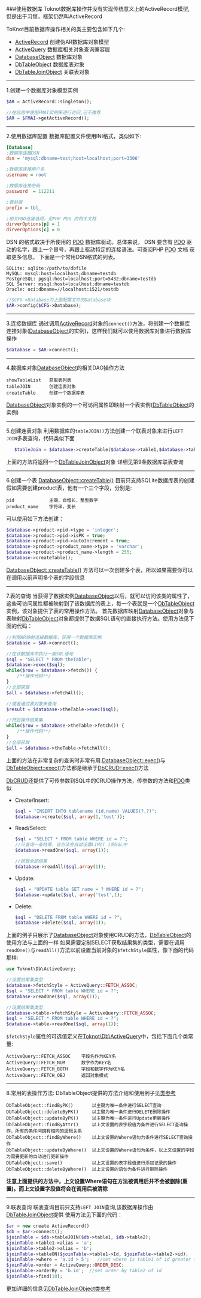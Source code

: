###使用数据库
Toknot数据库操作并没有实现传统意义上的ActiveRecord模型, 但是出于习惯，框架仍然叫ActiveRecord

ToKnot目前数据库操作相关的类主要包含如下几个:

+ [ActiveRecord](http://toknot.com/toknot/class-Toknot.Db.ActiveRecord.html)              创建伪AR数据库对象模型
+ [ActiveQuery](http://toknot.com/toknot/class-Toknot.Db.ActiveQuery.html)                数据库相关对象查询兼容层
+ [DatabaseObject](http://toknot.com/toknot/class-Toknot.Db.DatabaseObject.html)          数据库对象
+ [DbTableObject](http://toknot.com/toknot/class-Toknot.Db.DbTableObject.html)            数据库表对象
+ [DbTableJoinObject](http://toknot.com/toknot/class-Toknot.Db.DbTableJoinObject.html)    关联表对象

--------------------
1.创建一个数据库对象模型实例
 ```php
$AR = ActiveRecord::singleton();

//在应用中使用FMAI实例来进行访问,已不推荐
$AR = $FMAI->getActiveRecord();
```
--------------------
2.使用数据库配置
数据库配置文件使用INI格式，类似如下:
```ini
[Database]
;数据库连接DSN
dsn = 'mysql:dbname=test;host=localhost;port=3306'

;数据库连接用户名
username = root

;数据库连接密码
password  = 112211

;表前缀
prefix = tbl_

;相关PDO连接选项，见PHP PDO 的相关文档
dirverOptions[p] = 1
dirverOptions[c] = 0
```
DSN 的格式取决于所使用的 [PDO](http://www.php.net/manual/en/book.pdo.php) 数据库驱动。总体来说， DSN 要含有 [PDO](http://www.php.net/manual/en/book.pdo.php) 驱动的名字，跟上一个冒号，再跟上驱动特定的连接语法。可查阅PHP [PDO](http://www.php.net/manual/en/book.pdo.php) 文档 获取更多信息。 下面是一个常用DSN格式的列表。

    SQLite: sqlite:/path/to/dbfile
    MySQL: mysql:host=localhost;dbname=testdb
    PostgreSQL: pgsql:host=localhost;port=5432;dbname=testdb
    SQL Server: mssql:host=localhost;dbname=testdb
    Oracle: oci:dbname=//localhost:1521/testdb

```php
//$CFG->Database为上面配置文件的Database块
$AR->config($CFG->Database);
```
--------------------
3.连接数据库
    通过调用[ActiveRecord](http://toknot.com/toknot/class-Toknot.Db.ActiveRecord.html)对象的`connect()`方法，将创建一个数据库连接对象([DatabaseObject](http://toknot.com/toknot/class-Toknot.Db.DatabaseObject.html)的实例)，这样我们就可以使用数据库对象进行数据库操作
```php
$database = $AR->connect();
```
--------------------
4.数据库对象[DatabaseObject](http://toknot.com/toknot/class-Toknot.Db.DatabaseObject.html)的相关DAO操作方法

    showTableList   获取表列表
    tableJOIN       创建连表对象
    createTable     创建一个数据库表

[DatabaseObject](http://toknot.com/toknot/class-Toknot.Db.DatabaseObject.html)对象实例的一个可访问属性即映射一个表实例([DbTableObject](http://toknot.com/toknot/class-Toknot.Db.DbTableObject.html)的实例)

-----------------------
5.创建连表对象
  利用数据库的`tableJOIN()`方法创建一个联表对象来进行`LEFT JOIN`多表查询，代码类似下面
```php
   $tableJoin = $database->createTable($database->table1,$database->table2,$database->tabl3);
```
上面的方法将返回一个[DbTableJoinObject](http://toknot.com/toknot/class-Toknot.Db.DbTableJoinObject.html)对象
详细见第9条数据库联表查询

-----------------------
6.创建一个表
   [DatabaseObject::createTable()](http://toknot.com/toknot/class-Toknot.Db.DatabaseObject.html) 目前只支持SQLite数据库表的创建
假如需要创建product表，他有一个三个字段，分别是:

    pid             主键，自增长，整型数字
    product_name    字符串，变长

可以使用如下方法创建：
```php
$database->product->pid->type = 'integer';
$database->product->pid->isPK = true;
$database->product->pid->autoIncrement = true;
$database->product->product_name->type = 'varchar';
$database->product->product_name->length = 255;
$database->createTable();
```
[DatabaseObject::createTable()](http://toknot.com/toknot/class-Toknot.Db.DatabaseObject.html) 方法可以一次创建多个表，所以如果需要你可以在调用以前声明多个表的字段信息

--------------------------
7.表的查询
当获得了数据实例[DatabaseObject](http://toknot.com/toknot/class-Toknot.Db.DatabaseObject.html)以后，就可以访问该类的属性了，这些可访问属性都被映射到了该数据库的表上，每一个表就是一个[DbTableObject](http://toknot.com/toknot/class-Toknot.Db.DbTableObject.html)实例，该对象提供了表的常用操作方法。
首先数据库映射[DatabaseObject](http://toknot.com/toknot/class-Toknot.Db.DatabaseObject.html)对象与表映射[DbTableObject](http://toknot.com/toknot/class-Toknot.Db.DbTableObject.html)对象都提供了数据SQL语句的直接执行方法。使用方法见下面的代码：
```php
//利用AR映射连接数据库，获得一个数据库实例
$database = $AR->connect();

//在该数据库中执行一条SQL语句
$sql = "SELECT * FROM theTable";
$database->exec($sql);
while($row = $database->fetch()) {
    /**操作代码**/
}
//全部获取
$all = $database->fetchAll();

//或者通过表对象来查询
$result = $database->theTable->exec($sql);

//然后操作结果集
while($row = $database->theTable->fetch()) {
    /**操作代码**/
}
//全部获取
$all = $database->theTable->fetchAll();
```
上面的方法在非常复杂的查询时非常有用.[DatabaseObject::exec()](http://toknot.com/toknot/class-Toknot.Db.DatabaseObject.html)与
[DbTableObject::exec()](http://toknot.com/toknot/class-Toknot.Db.DbTableObject.html)方法都是继承于[DbCRUD::exec()](http://toknot.com/toknot/class-Toknot.Db.DbCRUD.html)方法

[DbCRUD](http://toknot.com/toknot/class-Toknot.Db.DbCRUD.html)还提供了可传参数到SQL中的CRUD操作方法，传参数的方法和[PDO](php.net/PDO)类似

* Create/Insert:
    ```php
    $sql = "INSERT INTO tablename (id,name) VALUES(?,?)";
    $database->create($sql, array(1,'test'));
    ```

* Read/Select:
    ```php
    $sql = "SELECT * FROM table WHERE id = ?";
    //只查询一条结果，该方法会自动设置LIMIT 1到SQL中
    $database->readOne($sql, array(1));

    //获取全部结果
    $database->readAll($sql,array(1));
    ```

* Update:
    ```php
    $sql = "UPDATE table SET name = ? WHERE id = ?";
    $database->update($sql, array('test',1);
    ```

* Delete:
    ```php
    $sql = "DELETE FROM table WHERE id = ?";
    $database->delete($sql, array(1));
    ```

上面的例子只展示了[DatabaseObject](http://toknot.com/toknot/class-Toknot.Db.DatabaseObject.html)对象使用CRUD的方法，[DbTableObject](http://toknot.com/toknot/class-Toknot.Db.DbTableObject.html)的使用方法与上面的一样
如果需要定制SELECT获取结果集的类型，需要在调用`readOne()`与`readAll()`方法以前设置当前对象的`$fetchStyle`属性，像下面的代码那样:

```php
use Toknot\Db\ActiveQuery;

//设置结果集类型
$database->fetchStyle = ActiveQuery::FETCH_ASSOC;
$sql = "SELECT * FROM table WHERE id = ?";
$database->readOne($sql, array(1));

//设置结果集类型
$database->table->fetchStyle = ActiveQuery::FETCH_ASSOC;
$sql = "SELECT * FROM table WHERE id = ?";
$database->table->readOne($sql, array(1));
```
`$fetchStyle`属性的可选值定义在[Toknot\Db\ActiveQuery](http://toknot.com/toknot/class-Toknot.Db.ActiveQuery.html)中，包括下面几个类常量:

    ActiveQuery::FETCH_ASSOC    字段名作为KEY名
    ActiveQuery::FETCH_NUM      数字作为KEY名
    ActiveQuery::FETCH_BOTH     字段和数字作为KEY名
    ActiveQuery::FETCH_OBJ      返回对象模式

--------------------
8.常用的表操作方法:
DbTableObject提供的方法介绍和使用例子见[类参考](http://toknot.com/toknot/class-Toknot.Db.DbTableObject.html)

    DbTableObject::findByPK()       以主键为唯一条件进行SELECT查询
    DbTableObject::deleteByPK()     以主键为唯一条件进行DELETE删除操作
    DbTableObject::updateByPK()     以主键为唯一条件进行Update更新操作
    DbTableObject::findByAttr()     以上文设置的表字段值为条件进行SELECT查询操作，所有的条件间拥有相同的逻辑关系
    DbTableObject::findByWhere()    以上文设置的Where语句为条件进行SELECT查询操作
    DbTableObject::updateByWhere()  以上文设置的Where语句为条件，以上文设置的字段为需要更新的自动进行更新操作
    DbTableObject::save()           以上文设置的表字段值进行添加记录的操作
    DbTableObject::deleteByWhere()  以上文设置的语句为条件进行删除操作

__注意上面提供的方法中，上文设置Where语句在方法被调用后并不会被删除(重置)。而上文设置字段值将会在调用后被清除__

------------------
9.联表查询
联表查询目前只支持`LEFT JOIN`查询,该数据库操作由[DbTableJoinObject](http://toknot.com/toknot/class-Toknot.Db.DbTableJoinObject.html)提供
使用方法见下面的代码：
```php
$ar = new create ActiveRecord()
$db = $ar->connect();
$joinTable = $db->tableJOIN($db->table1, $db->table2);
$joinTable->table1->alias = 'a';
$joinTable->table2->alias = 'b';
$joinTable->tableON($joinTable->table1->Id, $joinTable->table2->id);
$joinTable->where = 'a.id > 5';   //set where is table1 of id greater than 5
$joinTable->order = ActiveQuery::ORDER_DESC;
$joinTable->orderBy = 'b.id';  //set order by table2 of id
$joinTable->find(10);

```
更加详细的信息见[DbTableJoinObject类参考](http://toknot.com/toknot/class-Toknot.Db.DbTableJoinObject.html)
